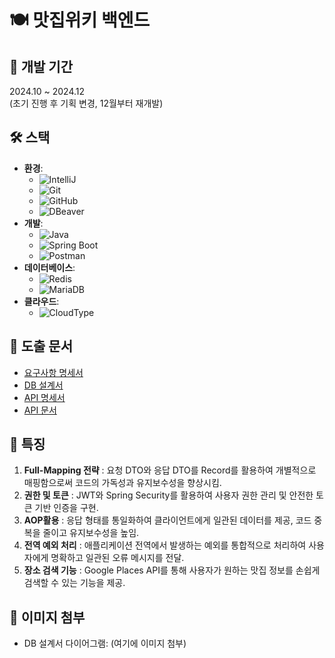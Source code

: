 # 🍽️ 맛집위키 백엔드

## 📅 개발 기간
2024.10 ~ 2024.12  
(초기 진행 후 기획 변경, 12월부터 재개발)

## 🛠️ 스택
- **환경**: 
  - ![IntelliJ](https://img.shields.io/badge/IDE-IntelliJ-orange)
  - ![Git](https://img.shields.io/badge/Version%20Control-Git-black)
  - ![GitHub](https://img.shields.io/badge/Repository-GitHub-181717)
  - ![DBeaver](https://img.shields.io/badge/DB%20Tool-DBeaver-blue)
- **개발**: 
  - ![Java](https://img.shields.io/badge/Language-Java-red)
  - ![Spring Boot](https://img.shields.io/badge/Framework-Spring%20Boot-green)
  - ![Postman](https://img.shields.io/badge/API%20Tool-Postman-ff6c37)
- **데이터베이스**: 
  - ![Redis](https://img.shields.io/badge/DB-Redis-dc382d)
  - ![MariaDB](https://img.shields.io/badge/DB-MariaDB-003545)
- **클라우드**: 
  - ![CloudType](https://img.shields.io/badge/Cloud-CloudType-00C4E0)

## 📄 도출 문서
- [요구사항 명세서](#https://www.notion.so/1407cdc4a1c380faaf0dda3addf9e844?pvs=4)
- [DB 설계서](#https://www.notion.so/DB-bb82d002d0de42c2a6928d844d76d4d5?pvs=4) 
- [API 명세서](#https://www.notion.so/API-486f0e07085b488d894e18d6671b601d?pvs=4)
- [API 문서](#https://documenter.getpostman.com/view/34639101/2sAYHxmibi)

## 🌟 특징
1. **Full-Mapping 전략** : 요청 DTO와 응답 DTO를 Record를 활용하여 개별적으로 매핑함으로써 코드의 가독성과 유지보수성을 향상시킴.
2. **권한 및 토큰** : JWT와 Spring Security를 활용하여 사용자 권한 관리 및 안전한 토큰 기반 인증을 구현.
3. **AOP활용** : 응답 형태를 통일화하여 클라이언트에게 일관된 데이터를 제공, 코드 중복을 줄이고 유지보수성을 높임.
4. **전역 예외 처리** : 애플리케이션 전역에서 발생하는 예외를 통합적으로 처리하여 사용자에게 명확하고 일관된 오류 메시지를 전달.
5. **장소 검색 기능** : Google Places API를 통해 사용자가 원하는 맛집 정보를 손쉽게 검색할 수 있는 기능을 제공.

## 📸 이미지 첨부
- DB 설계서 다이어그램: (여기에 이미지 첨부)

